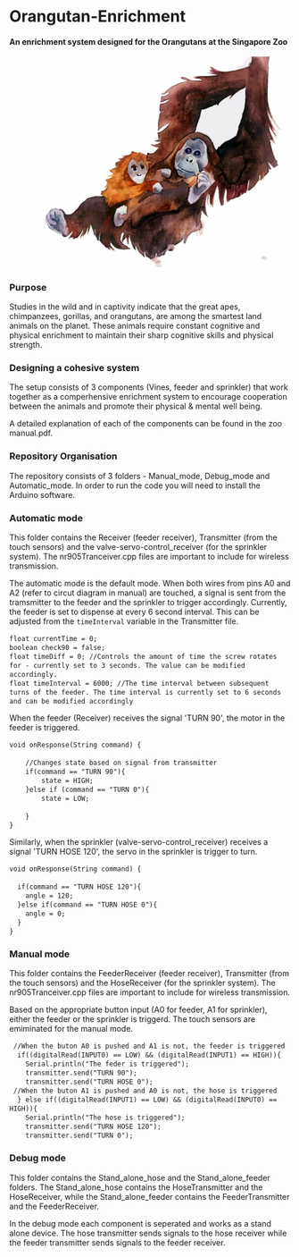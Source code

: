 # Orangutan-Enrichment

#### An enrichment system designed for the Orangutans at the Singapore Zoo

<img src="https://github.com/sadhikabilla/Orangutan-Enrichment/blob/master/orang.jpg" width=500>

### Purpose
Studies in the wild and in captivity indicate that the great apes, chimpanzees, gorillas, and orangutans, are among the smartest land animals on the planet. These animals require constant cognitive and physical enrichment to maintain their sharp cognitive skills and physical strength. 

### Designing a cohesive system
The setup consists of 3 components (Vines, feeder and sprinkler) that work together as a comperhensive enrichment system to encourage cooperation between the animals and promote their physical & mental well being. 

A detailed explanation of each of the components can be found in the zoo manual.pdf.  

### Repository Organisation

The repository consists of 3 folders - Manual_mode, Debug_mode and Automatic_mode. In order to run the code you will need to install the Arduino software. 

### Automatic mode
This folder contains the Receiver (feeder receiver), Transmitter (from the touch sensors) and the valve-servo-control_receiver (for the sprinkler system). The nr905Tranceiver.cpp files are important to include for wireless transmission.  

The automatic mode is the default mode. When both wires from pins A0 and A2 (refer to circut diagram in manual) are touched, a signal is sent from the tramsmitter to the feeder and the sprinkler to trigger accordingly. Currently, the feeder is set to dispense at every 6 second interval. This can be adjusted from the ```timeInterval``` variable in the Transmitter file. 
```
float currentTime = 0;
boolean check90 = false;
float timeDiff = 0; //Controls the amount of time the screw rotates for - currently set to 3 seconds. The value can be modified accordingly. 
float timeInterval = 6000; //The time interval between subsequent turns of the feeder. The time interval is currently set to 6 seconds and can be modified accordingly
```

When the feeder (Receiver) receives the signal 'TURN 90', the motor in the feeder is triggered. 
```
void onResponse(String command) {

    //Changes state based on signal from transmitter 
    if(command == "TURN 90"){
        state = HIGH;
    }else if (command == "TURN 0"){
        state = LOW;

    }
}
```

Similarly, when the sprinkler (valve-servo-control_receiver) receives a signal 'TURN HOSE 120', the servo in the sprinkler is trigger to turn. 
```
void onResponse(String command) {

  if(command == "TURN HOSE 120"){
    angle = 120;
  }else if(command == "TURN HOSE 0"){
    angle = 0;
  }
}
```
### Manual mode
This folder contains the FeederReceiver (feeder receiver), Transmitter (from the touch sensors) and the HoseReceiver (for the sprinkler system). The nr905Tranceiver.cpp files are important to include for wireless transmission.  

Based on the appropriate button input (A0 for feeder, A1 for sprinkler), either the feeder or the sprinkler is triggerd. The touch sensors are emiminated for the manual mode. 
```
 //When the buton A0 is pushed and A1 is not, the feeder is triggered
  if((digitalRead(INPUT0) == LOW) && (digitalRead(INPUT1) == HIGH)){
    Serial.println("The feder is triggered");
    transmitter.send("TURN 90");  
    transmitter.send("TURN HOSE 0");
 //When the buton A1 is pushed and A0 is not, the hose is triggered    
  } else if((digitalRead(INPUT1) == LOW) && (digitalRead(INPUT0) == HIGH)){
    Serial.println("The hose is triggered");
    transmitter.send("TURN HOSE 120");
    transmitter.send("TURN 0");
```
### Debug mode
This folder contains the Stand_alone_hose and the Stand_alone_feeder folders. The Stand_alone_hose contains the HoseTransmitter and the HoseReceiver, while the Stand_alone_feeder contains the FeederTransmitter and the FeederReceiver. 

In the debug mode each component is seperated and works as a stand alone device. The hose transmitter sends signals to the hose receiver while the feeder transmitter sends signals to the feeder receiver.  
